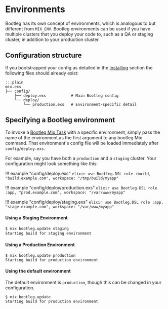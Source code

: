 # Environments

Bootleg has its own concept of environments, which is analogous to but different from `MIX_ENV`. Bootleg environments can be used if you have multiple clusters that you deploy your code to, such as a QA or staging cluster, in addition to
your production cluster.

## Configuration structure

If you bootstrapped your config as detailed in the [Installing](/installing.md#set-up-bootleg) section the following files should already exist:

    :::plain
    mix.exs
    ├── config/
        ├── deploy.exs           # Main Bootleg config
        └── deploy/
            └── production.exs   # Environment-specific detail

## Specifying a Bootleg environment

To invoke a [Bootleg Mix Task](/reference/mix.md) with a specific environment, simply pass the name of the environment as the first argument to any bootleg Mix command. That environment's config file will be loaded immediately after `config/deploy.exs`.

For example, say you have both a `production` and a `staging` cluster. Your configuration might look something like this:

!!! example "config/deploy.exs"
    ```elixir
    use Bootleg.DSL
    role :build, "build.example.com", workspace: "/tmp/build/myapp"
    ```

!!! example "config/deploy/production.exs"
    ```elixir
    use Bootleg.DSL
    role :app, "prod.example.com", workspace: "/var/www/myapp"
    ```

!!! example "config/deploy/staging.exs"
    ```elixir
    use Bootleg.DSL
    role :app, "stage.example.com", workspace: "/var/www/myapp"
    ```

#### Using a Staging Environment

```sh
$ mix bootleg.update staging
Starting build for staging environment
```

#### Using a Production Environment

```
$ mix bootleg.update production
Starting build for production environment
```

#### Using the default environment

The default environment is `production`, though this can be changed in your configuration.

```
$ mix bootleg.update
Starting build for production environment
```
